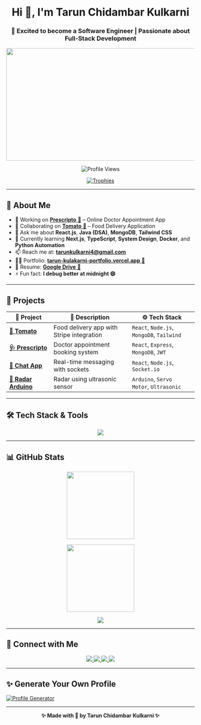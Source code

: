 <h1 align="center"><strong>Hi 👋, I'm Tarun Chidambar Kulkarni</strong></h1>
<h3 align="center">🚀 Excited to become a Software Engineer | Passionate about Full-Stack Development</h3>

<p align="center">
  <img src="https://media.giphy.com/media/qgQUggAC3Pfv687qPC/giphy.gif" width="600" height="300" />
</p>

<p align="center">
  <img src="https://komarev.com/ghpvc/?username=tarunkulkarni4&label=Profile%20Views&color=ff69b4&style=plastic" alt="Profile Views" />
</p>

<p align="center">
  <a href="https://github.com/ryo-ma/github-profile-trophy">
    <img src="https://github-profile-trophy.vercel.app/?username=tarunkulkarni4&theme=algolia&margin-w=15&margin-h=15" alt="Trophies" />
  </a>
</p>

---

## 🧠 About Me

- 🔭 Working on [**Prescripto** 🔗](https://github.com/tarunkulkarni/prescripto) – Online Doctor Appointment App  
- 👯 Collaborating on [**Tomato** 🔗](https://tomatof-in.onrender.com/) – Food Delivery Application  
- 💬 Ask me about **React.js**, **Java (DSA)**, **MongoDB**, **Tailwind CSS**  
- 🌱 Currently learning **Next.js**, **TypeScript**, **System Design**, **Docker**, and **Python Automation**  
- 📫 Reach me at: **tarunkulkarni4@gmail.com**  
- 👨‍💻 Portfolio: [**tarun-kulakarni-portfolio.vercel.app** 🔗](https://tarun-kulakarni-portfolio.vercel.app/)  
- 📄 Resume: [**Google Drive** 🔗](https://drive.google.com/drive/folders/1WUMKdAJtKBnQLEsB9MLHCDyKj01LLw0X)  
- ⚡ Fun fact: **I debug better at midnight 😄**

---

## 🚀 Projects

| 🔗 Project | 📝 Description | ⚙️ Tech Stack |
|-----------|----------------|---------------|
| [**🍅 Tomato**](https://github.com/tarunkulkarni/tomato) | Food delivery app with Stripe integration | `React`, `Node.js`, `MongoDB`, `Tailwind` |
| [**🩺 Prescripto**](https://github.com/tarunkulkarni/prescripto) | Doctor appointment booking system | `React`, `Express`, `MongoDB`, `JWT` |
| [**💬 Chat App**](#) | Real-time messaging with sockets | `React`, `Node.js`, `Socket.io` |
| [**📡 Radar Arduino**](https://github.com/tarunkulkarni/radar-arduino) | Radar using ultrasonic sensor | `Arduino`, `Servo Motor`, `Ultrasonic` |

---

## 🛠 Tech Stack & Tools

<p align="center">
  <img src="https://skillicons.dev/icons?i=react,nextjs,ts,js,tailwind,nodejs,express,mongodb,java,html,css,git,docker,firebase,figma,postman,arduino" />
</p>

---

## 📊 GitHub Stats

<p align="center">
  <img src="https://github-readme-stats.vercel.app/api?username=tarunkulkarni4&show_icons=true&theme=gradient&title_color=ff69b4&icon_color=00ffff&text_color=ffffff&bg_color=0d1117" height="180" />
</p>

<p align="center">
  <img src="https://github-readme-streak-stats.herokuapp.com?user=tarunkulkarni4&theme=highcontrast&hide_border=true&stroke=00ffff&ring=ff69b4" height="180" />
</p>

<p align="center">
  <img src="https://github-readme-activity-graph.cyclic.app/graph?username=tarunkulkarni4&bg_color=0d1117&color=00ffff&line=ff69b4&point=ffffff&area=true&hide_border=true" />
</p>

---

## 🤝 Connect with Me

<p align="center">
  <a href="https://twitter.com/tarunkulkarni5" target="blank">
    <img src="https://img.shields.io/badge/Twitter-1DA1F2?style=for-the-badge&logo=twitter&logoColor=white" />
  </a>
  <a href="https://linkedin.com/in/tarun kulakarni" target="blank">
    <img src="https://img.shields.io/badge/LinkedIn-0077B5?style=for-the-badge&logo=linkedin&logoColor=white" />
  </a>
  <a href="https://instagram.com/tarun_kulkarni" target="blank">
    <img src="https://img.shields.io/badge/Instagram-E4405F?style=for-the-badge&logo=instagram&logoColor=white" />
  </a>
  <a href="https://www.leetcode.com/tarun_kulkarni" target="blank">
    <img src="https://img.shields.io/badge/LeetCode-FFA116?style=for-the-badge&logo=leetcode&logoColor=black" />
  </a>
</p>

---

## ✨ Generate Your Own Profile

[![Profile Generator](https://img.shields.io/badge/Create%20Your%20README-blueviolet?style=for-the-badge&logo=github)](https://rahuldkjain.github.io/github-profile-readme-generator/)

---

<p align="center"><strong>✨ Made with 💖 by Tarun Chidambar Kulkarni ✨</strong></p>
